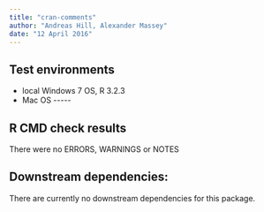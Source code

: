 ```yaml
---
title: "cran-comments"
author: "Andreas Hill, Alexander Massey"
date: "12 April 2016"
---
```



## Test environments
* local Windows 7 OS, R 3.2.3 
* Mac OS -----

## R CMD check results
There were no ERRORS, WARNINGS or NOTES


## Downstream dependencies:
There are currently no downstream dependencies for this package.




































